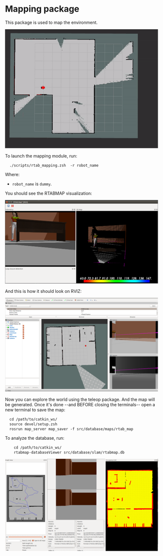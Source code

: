 # Mapping package

This package is used to map the environment. 
<p align="center">
    <img src="../../../readme/rtab_mapping.gif" width="800" />
</p>

To launch the mapping module, run:
```
  ./scripts/rtab_mapping.zsh  -r robot_name
```
Where:
* ```robot_name``` is ```dummy```.

You should see the RTABMAP visualization:
<p align="center">
    <img src="../../../readme/rtabmapviz.png" width="800" />
</p>

And this is how it should look on RVIZ: 
<p align="center">
   <img src="../../../readme/mapping.png" width="800" />
</p>

Now you can explore the world using the teleop package. And the map will be generated. Once it's done --and BEFORE closing the terminals-- open a new terminal to save the map:
```
  cd /path/to/catkin_ws/
  source devel/setup.zsh
  rosrun map_server map_saver -f src/database/maps/rtab_map
```

To analyze the database, run:
```
	cd /path/to/catkin_ws/
	rtabmap-databaseViewer src/database/slam/rtabmap.db
```
<p align="center">
    <img src="../../../readme/db.png" width="800" />
</p>
